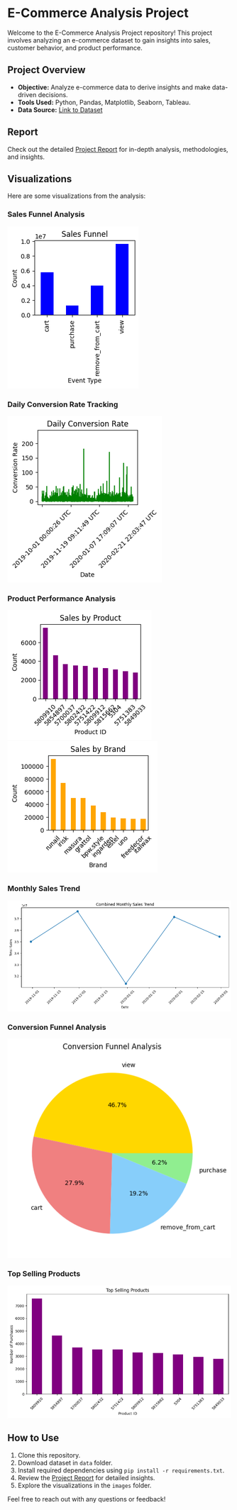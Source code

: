 # E-Commerce Analysis Project

Welcome to the E-Commerce Analysis Project repository! This project involves analyzing an e-commerce dataset to gain insights into sales, customer behavior, and product performance.

## Project Overview

- **Objective:** Analyze e-commerce data to derive insights and make data-driven decisions.
- **Tools Used:** Python, Pandas, Matplotlib, Seaborn, Tableau.
- **Data Source:** [Link to Dataset](https://www.kaggle.com/datasets/mkechinov/ecommerce-events-history-in-cosmetics-shop)

## Report

Check out the detailed [Project Report](Report(Readme).pdf) for in-depth analysis, methodologies, and insights.

## Visualizations

Here are some visualizations from the analysis:

### Sales Funnel Analysis
![Sales Funnel](images/sales_funnel.png)

### Daily Conversion Rate Tracking
![Conversion Rate](images/Daily_Conversion_Rate.png)

### Product Performance Analysis
![Sales By Product](images/Sales_by_Product.png)
![Sales By Brand](images/Sales_By_Brand.png)

### Monthly Sales Trend
![Monthly Sales](images/Monthly_trend.png)

### Conversion Funnel Analysis
![Conversion Funnel Analysis](images/Conversional_Funnel_Analysis.png)

### Top Selling Products
![Top Selling Products](images/Top_Sellin_Products.png)

## How to Use

1. Clone this repository.
2. Download dataset in `data` folder.
3. Install required dependencies using `pip install -r requirements.txt`.
4. Review the [Project Report](link_to_your_report.pdf) for detailed insights.
5. Explore the visualizations in the `images` folder.

Feel free to reach out with any questions or feedback!


